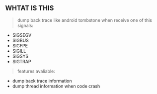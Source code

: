 ## WHTAT IS THIS

> dump back trace like android tombstone when receive one of this signals:

- SIGSEGV
- SIGBUS
- SIGFPE
- SIGILL
- SIGSYS
- SIGTRAP

> features avaliable:

- dump back trace information
- dump thread information when code crash

